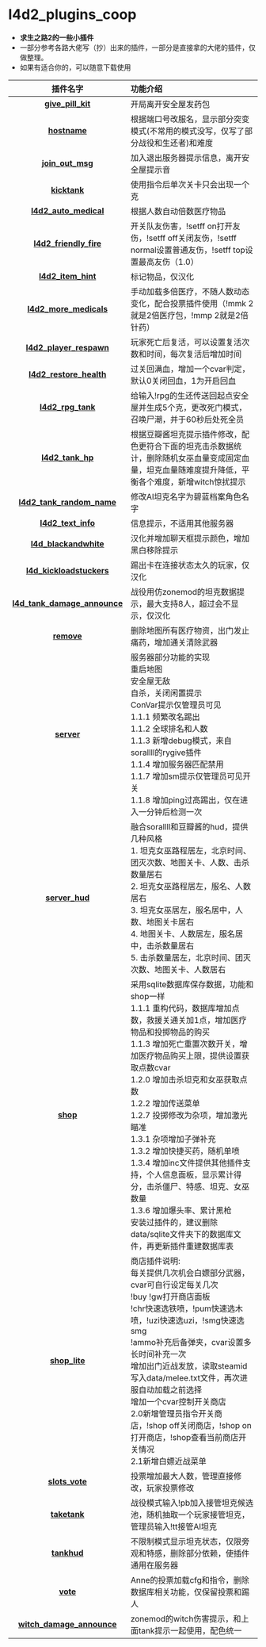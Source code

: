 # l4d2_plugins_coop
+ **求生之路2的一些小插件**
+ 一部分参考各路大佬写（抄）出来的插件，一部分是直接拿的大佬的插件，仅做整理。
+ 如果有适合你的，可以随意下载使用

|                           插件名字                           | 功能介绍                                                     |
| :----------------------------------------------------------: | :----------------------------------------------------------- |
|      [**give_pill_kit**](./scripting/give_pill_kit.sp)       | 开局离开安全屋发药包                                         |
|           [**hostname**](./scripting/hostname.sp)            | 根据端口号改服名，显示部分突变模式(不常用的模式没写，仅写了部分战役和生还者)和难度 |
|       [**join_out_msg**](./scripting/join_out_msg.sp)        | 加入退出服务器提示信息，离开安全屋提示音                     |
|           [**kicktank**](./scripting/kicktank.sp)            | 使用指令后单次关卡只会出现一个克                             |
|  [**l4d2_auto_medical**](./scripting/l4d2_auto_medical.sp)   | 根据人数自动倍数医疗物品                                     |
| [**l4d2_friendly_fire**](./scripting/l4d2_friendly_fire.sp)  | 开关队友伤害，!setff on打开友伤，!setff off关闭友伤，!setff normal设置普通友伤，!setff top设置最高友伤（1.0） |
|     [**l4d2_item_hint**](./scripting/l4d2_item_hint.sp)      | 标记物品，仅汉化                                             |
| [**l4d2_more_medicals**](./scripting/l4d2_more_medicals.sp)  | 手动加载多倍医疗，不随人数动态变化，配合投票插件使用（!mmk 2就是2倍医疗包，!mmp 2就是2倍针药） |
| [**l4d2_player_respawn**](./scripting/l4d2_player_respawn.sp) | 玩家死亡后复活，可以设置复活次数和时间，每次复活后增加时间   |
| [**l4d2_restore_health**](./scripting/l4d2_restore_health.sp) | 过关回满血，增加一个cvar判定，默认0关闭回血，1为开启回血     |
|      [**l4d2_rpg_tank**](./scripting/l4d2_rpg_tank.sp)       | 给输入!rpg的生还传送回起点安全屋并生成5个克，更改死门模式，召唤尸潮，并于60秒后处死全员 |
|       [**l4d2_tank_hp**](./scripting/l4d2_tank_hp.sp)        | 根据豆瓣酱坦克提示插件修改，配色更符合下面的坦克击杀数据统计，删除随机女巫血量变成固定血量，坦克血量随难度提升降低，平衡各个难度，新增witch惊扰提示 |
| [**l4d2_tank_random_name**](./scripting/l4d2_tank_random_name.sp) | 修改AI坦克名字为碧蓝档案角色名字                             |
|     [**l4d2_text_info**](./scripting/l4d2_text_info.sp)      | 信息提示，不适用其他服务器                                   |
|  [**l4d_blackandwhite**](./scripting/l4d_blackandwhite.sp)   | 汉化并增加聊天框提示颜色，增加黑白移除提示                   |
| [**l4d_kickloadstuckers**](./scripting/l4d_kickloadstuckers.sp) | 踢出卡在连接状态太久的玩家，仅汉化                           |
| [**l4d_tank_damage_announce**](./scripting/l4d_tank_damage_announce.sp) | 战役用仿zonemod的坦克数据提示，最大支持8人，超过会不显示，仅汉化 |
|             [**remove**](./scripting/remove.sp)              | 删除地图所有医疗物资，出门发止痛药，增加通关清除武器         |
|             [**server**](./scripting/server.sp)              | 服务器部分功能的实现  <br/>重启地图  <br/>安全屋无敌  <br/>自杀，关闭闲置提示  <br/>ConVar提示仅管理员可见  <br/>1.1.1 频繁改名踢出  <br/>1.1.2 全球排名和人数  <br/>1.1.3 新增debug模式，来自sorallll的rygive插件  <br/>1.1.4 增加服务器匹配禁用<br/>1.1.7 增加sm提示仅管理员可见开关<br/>1.1.8 增加ping过高踢出，仅在进入一分钟后检测一次 |
|         [**server_hud**](./scripting/server_hud.sp)          | 融合sorallll和豆瓣酱的hud，提供几种风格<br/>1. 坦克女巫路程居左，北京时间、团灭次数、地图关卡、人数、击杀数量居右<br/>2. 坦克女巫路程居左，服名、人数居右 <br/>3. 坦克女巫居左，服名居中，人数、地图关卡居右<br/>4. 地图关卡、人数居左，服名居中，击杀数量居右<br/>5. 击杀数量居左，北京时间、团灭次数、地图关卡、人数居右 |
|               [**shop**](./scripting/shop2.sp)               | 采用sqlite数据库保存数据，功能和shop一样  <br/>1.1.1 重构代码，数据库增加点数，救援关通关加1点，增加医疗物品和投掷物品的购买  <br/>1.1.3 增加死亡重置次数开关，增加医疗物品购买上限，提供设置获取点数cvar  <br/>1.2.0 增加击杀坦克和女巫获取点数  <br/>1.2.2 增加传送菜单  <br/>1.2.7 投掷修改为杂项，增加激光瞄准<br/>1.3.1 杂项增加子弹补充<br/>1.3.2 增加快捷买药，随机单喷<br/>1.3.4 增加inc文件提供其他插件支持，个人信息面板，显示累计得分，击杀僵尸、特感、坦克、女巫数量<br/>1.3.6 增加爆头率、累计黑枪<br/>安装过插件的，建议删除data/sqlite文件夹下的数据库文件，再更新插件重建数据库表 |
|             [**shop_lite**](./scripting/shop.sp)             | 商店插件说明:  <br/>每关提供几次机会白嫖部分武器，cvar可自行设定每关几次  <br/>!buy !gw打开商店面板  <br/>!chr快速选铁喷，!pum快速选木喷，!uzi快速选uzi，!smg快速选smg  <br/>!ammo补充后备弹夹，cvar设置多长时间补充一次  <br/>增加出门近战发放，读取steamid写入data/melee.txt文件，再次进服自动加载之前选择  <br/>增加一个cvar控制开关商店  <br/>2.0新增管理员指令开关商店，!shop off关闭商店，!shop on打开商店，!shop查看当前商店开关情况  <br/>2.1新增白嫖近战菜单 |
|         [**slots_vote**](./scripting/slots_vote.sp)          | 投票增加最大人数，管理直接修改，玩家投票修改                 |
|           [**taketank**](./scripting/taketank.sp)            | 战役模式输入!pb加入接管坦克候选池，随机抽取一个玩家接管坦克，管理员输入!tt接管AI坦克 |
|            [**tankhud**](./scripting/tankhud.sp)             | 不限制模式显示坦克状态，仅限旁观和特感，删除部分依赖，使插件通用在服务器 |
|               [**vote**](./scripting/vote.sp)                | Anne的投票加载cfg和指令，删除数据库相关功能，仅保留投票和踢人 |
| [**witch_damage_announce**](./scripting/witch_damage_announce.sp) | zonemod的witch伤害提示，和上面tank提示一起使用，配色统一     |
